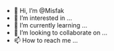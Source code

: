 - 👋 Hi, I’m @Misfak
- 👀 I’m interested in ...
- 🌱 I’m currently learning ...
- 💞️ I’m looking to collaborate on ...
- 📫 How to reach me ...

<!---
Misfak/Misfak is a ✨ special ✨ repository because its `README.md` (this file) appears on your GitHub profile.
You can click the Preview link to take a look at your changes.
--->
